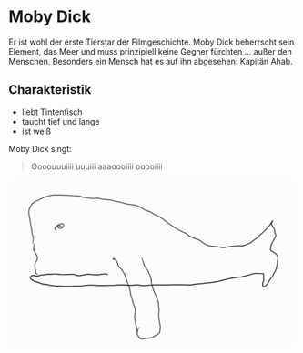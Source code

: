 # Moby Dick
Er ist wohl der erste Tierstar der Filmgeschichte. Moby Dick beherrscht sein
Element, das Meer und muss prinzipiell keine Gegner fürchten ... außer den
Menschen. Besonders ein Mensch hat es auf ihn abgesehen: Kapitän Ahab.
## Charakteristik
* liebt Tintenfisch
* taucht tief und lange
* ist weiß

Moby Dick singt:
> Oooouuuiiii uuuiii
> aaaoooiiii ooooiiii

<img src="/images/MobyDick.jpg" />
